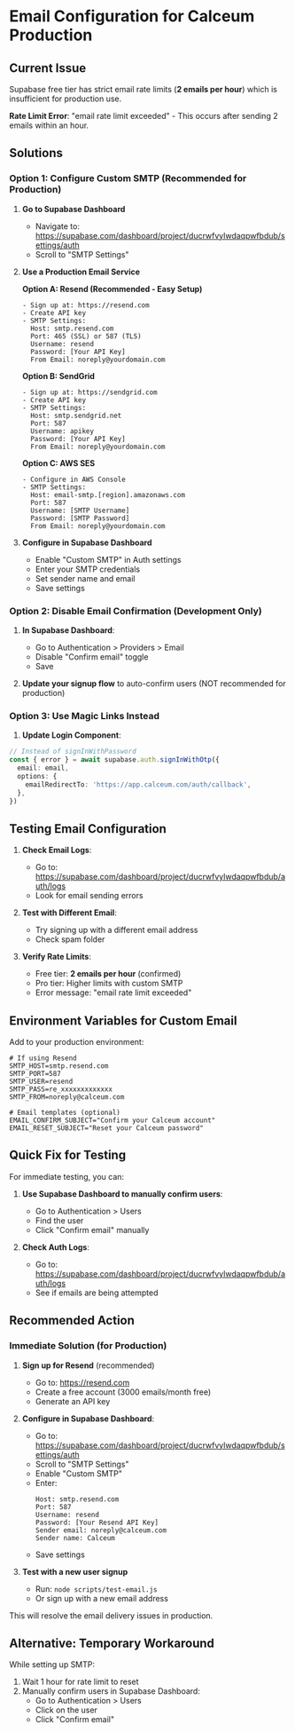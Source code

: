 # Email Configuration for Calceum Production

## Current Issue
Supabase free tier has strict email rate limits (**2 emails per hour**) which is insufficient for production use.

**Rate Limit Error**: "email rate limit exceeded" - This occurs after sending 2 emails within an hour.

## Solutions

### Option 1: Configure Custom SMTP (Recommended for Production)

1. **Go to Supabase Dashboard**
   - Navigate to: https://supabase.com/dashboard/project/ducrwfvylwdaqpwfbdub/settings/auth
   - Scroll to "SMTP Settings"

2. **Use a Production Email Service**

   **Option A: Resend (Recommended - Easy Setup)**
   ```
   - Sign up at: https://resend.com
   - Create API key
   - SMTP Settings:
     Host: smtp.resend.com
     Port: 465 (SSL) or 587 (TLS)
     Username: resend
     Password: [Your API Key]
     From Email: noreply@yourdomain.com
   ```

   **Option B: SendGrid**
   ```
   - Sign up at: https://sendgrid.com
   - Create API key
   - SMTP Settings:
     Host: smtp.sendgrid.net
     Port: 587
     Username: apikey
     Password: [Your API Key]
     From Email: noreply@yourdomain.com
   ```

   **Option C: AWS SES**
   ```
   - Configure in AWS Console
   - SMTP Settings:
     Host: email-smtp.[region].amazonaws.com
     Port: 587
     Username: [SMTP Username]
     Password: [SMTP Password]
     From Email: noreply@yourdomain.com
   ```

3. **Configure in Supabase Dashboard**
   - Enable "Custom SMTP" in Auth settings
   - Enter your SMTP credentials
   - Set sender name and email
   - Save settings

### Option 2: Disable Email Confirmation (Development Only)

1. **In Supabase Dashboard**:
   - Go to Authentication > Providers > Email
   - Disable "Confirm email" toggle
   - Save

2. **Update your signup flow** to auto-confirm users (NOT recommended for production)

### Option 3: Use Magic Links Instead

1. **Update Login Component**:
```typescript
// Instead of signInWithPassword
const { error } = await supabase.auth.signInWithOtp({
  email: email,
  options: {
    emailRedirectTo: 'https://app.calceum.com/auth/callback',
  },
})
```

## Testing Email Configuration

1. **Check Email Logs**:
   - Go to: https://supabase.com/dashboard/project/ducrwfvylwdaqpwfbdub/auth/logs
   - Look for email sending errors

2. **Test with Different Email**:
   - Try signing up with a different email address
   - Check spam folder

3. **Verify Rate Limits**:
   - Free tier: **2 emails per hour** (confirmed)
   - Pro tier: Higher limits with custom SMTP
   - Error message: "email rate limit exceeded"

## Environment Variables for Custom Email

Add to your production environment:

```env
# If using Resend
SMTP_HOST=smtp.resend.com
SMTP_PORT=587
SMTP_USER=resend
SMTP_PASS=re_xxxxxxxxxxxxx
SMTP_FROM=noreply@calceum.com

# Email templates (optional)
EMAIL_CONFIRM_SUBJECT="Confirm your Calceum account"
EMAIL_RESET_SUBJECT="Reset your Calceum password"
```

## Quick Fix for Testing

For immediate testing, you can:

1. **Use Supabase Dashboard to manually confirm users**:
   - Go to Authentication > Users
   - Find the user
   - Click "Confirm email" manually

2. **Check Auth Logs**:
   - Go to: https://supabase.com/dashboard/project/ducrwfvylwdaqpwfbdub/auth/logs
   - See if emails are being attempted

## Recommended Action

### Immediate Solution (for Production)

1. **Sign up for Resend** (recommended)
   - Go to: https://resend.com
   - Create a free account (3000 emails/month free)
   - Generate an API key

2. **Configure in Supabase Dashboard**:
   - Go to: https://supabase.com/dashboard/project/ducrwfvylwdaqpwfbdub/settings/auth
   - Scroll to "SMTP Settings"
   - Enable "Custom SMTP"
   - Enter:
     ```
     Host: smtp.resend.com
     Port: 587
     Username: resend
     Password: [Your Resend API Key]
     Sender email: noreply@calceum.com
     Sender name: Calceum
     ```
   - Save settings

3. **Test with a new user signup**
   - Run: `node scripts/test-email.js`
   - Or sign up with a new email address

This will resolve the email delivery issues in production.

## Alternative: Temporary Workaround

While setting up SMTP:
1. Wait 1 hour for rate limit to reset
2. Manually confirm users in Supabase Dashboard:
   - Go to Authentication > Users
   - Click on the user
   - Click "Confirm email"